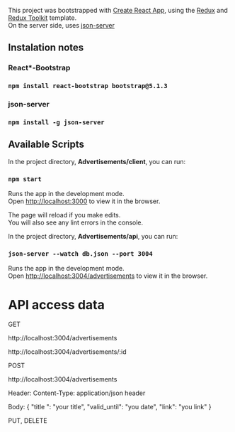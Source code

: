 This project was bootstrapped with [Create React App](https://github.com/facebook/create-react-app), using the [Redux](https://redux.js.org/) and [Redux Toolkit](https://redux-toolkit.js.org/) template.   
On the server side, uses [json-server](https://github.com/facebook/create-react-app)

## Instalation notes
### React*-Bootstrap  

### `npm install react-bootstrap bootstrap@5.1.3`  


### json-server
### `npm install -g json-server`   


## Available Scripts

In the project directory, **Advertisements/client**, you can run:

### `npm start`

Runs the app in the development mode.<br />
Open [http://localhost:3000](http://localhost:3000) to view it in the browser.

The page will reload if you make edits.<br />
You will also see any lint errors in the console.

In the project directory, **Advertisements/api**, you can run:

### `json-server --watch db.json --port 3004`
Runs the app in the development mode.<br />
Open [http://localhost:3004/advertisements](http://localhost:3004/advertisements) to view it in the browser.



# API access data

GET

http://localhost:3004/advertisements

http://localhost:3004/advertisements/:id

POST

http://localhost:3004/advertisements

Header: Content-Type: application/json header

Body:
{
"title ": "your title",
"valid_until": "you date",
"link": "you link"
}

PUT, DELETE



